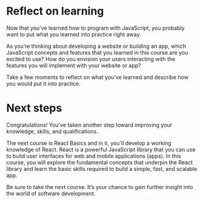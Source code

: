 # Reflect on learning
Now that you’ve learned how to program with JavaScript, you probably want to put what you learned into practice right away. 

As you’re thinking about developing a website or building an app, which JavaScript concepts and features that you learned in this course are you excited to use? How do you envision your users interacting with the features you will implement with your website or app? 

Take a few moments to reflect on what you’ve learned and describe how you would put it into practice.  
# Next steps
Congratulations! You've taken another step toward improving your knowledge, skills, and qualifications. 

The next course is React Basics and in it, you'll develop a working knowledge of React. React is a powerful JavaScript library that you can use to build user interfaces for web and mobile applications (apps). In this course, you will explore the fundamental concepts that underpin the React library and learn the basic skills required to build a simple, fast, and scalable app.

Be sure to take the next course. It’s your chance to gain further insight into the world of software development. 